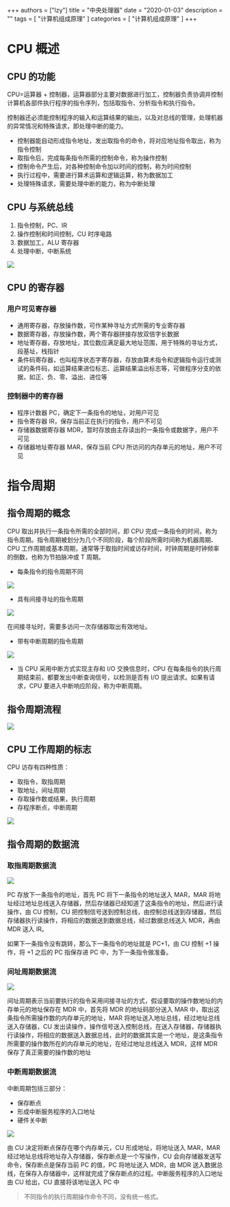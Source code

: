 
+++
authors = ["lzy"]
title = "中央处理器"
date = "2020-01-03"
description = ""
tags = [
    "计算机组成原理"
]
categories = [
    "计算机组成原理"
]
+++

# CPU 概述

## CPU 的功能

CPU=运算器 + 控制器，运算器部分主要对数据进行加工，控制器负责协调并控制计算机各部件执行程序的指令序列，包括取指令、分析指令和执行指令。

控制器还必须能控制程序的输入和运算结果的输出，以及对总线的管理，处理机器的异常情况和特殊请求，即处理中断的能力。

- 控制器能自动形成指令地址，发出取指令的命令，将对应地址指令取出，称为指令控制
- 取指令后，完成每条指令所需的控制命令，称为操作控制
- 控制命令产生后，对各种控制命令加以时间的控制，称为时间控制
- 执行过程中，需要进行算术运算和逻辑运算，称为数据加工
- 处理特殊请求，需要处理中断的能力，称为中断处理

## CPU 与系统总线

1. 指令控制，PC、IR
2. 操作控制和时间控制，CU 时序电路
3. 数据加工，ALU 寄存器
4. 处理中断，中断系统

![](../static/DCDjbiXnAoPgewxkAJCc0CqLnKc.png)

## CPU 的寄存器

### 用户可见寄存器

- 通用寄存器，存放操作数，可作某种寻址方式所需的专业寄存器
- 数据寄存器，存放操作数，两个寄存器拼接存放双倍字长数据
- 地址寄存器，存放地址，其位数应满足最大地址范围，用于特殊的寻址方式，段基址，栈指针
- 条件码寄存器，也叫程序状态字寄存器，存放由算术指令和逻辑指令运行或测试的条件码，如运算结果进位标志、运算结果溢出标志等，可做程序分支的依据，如正、负、零、溢出、进位等

### 控制器中的寄存器

- 程序计数器 PC，确定下一条指令的地址，对用户可见
- 指令寄存器 IR，保存当前正在执行的指令，用户不可见
- 存储器数据寄存器 MDR，暂时存放由主存读出的一条指令或数据字，用户不可见
- 存储器地址寄存器 MAR，保存当前 CPU 所访问的内存单元的地址，用户不可见

# 指令周期

## 指令周期的概念

CPU 取出并执行一条指令所需的全部时间，即 CPU 完成一条指令的时间，称为指令周期。指令周期被划分为几个不同阶段，每个阶段所需时间称为机器周期、CPU 工作周期或基本周期，通常等于取指时间或访存时间，时钟周期是时钟频率的倒数，也称为节拍脉冲或 T 周期。

- 每条指令的指令周期不同

![](../static/JwLkb2XwZo3fHNxmfqacdn87nIb.png)

- 具有间接寻址的指令周期

![](../static/AWE5bbLwbog2qrxU6L2cctKsncc.png)

在间接寻址时，需要多访问一次存储器取出有效地址。

- 带有中断周期的指令周期

![](../static/LxVlbeTtkoGXiQxXH80cOmdLnLf.png)

- 当 CPU 采用中断方式实现主存和 I/O 交换信息时，CPU 在每条指令的执行周期结束前，都要发出中断查询信号，以检测是否有 I/O 提出请求。如果有请求，CPU 要进入中断响应阶段，称为中断周期。

## 指令周期流程

![](../static/Okgtb31eToTZRmxd7Rpcn7pSnFg.png)

## CPU 工作周期的标志

CPU 访存有四种性质：

- 取指令，取指周期
- 取地址，间址周期
- 存取操作数或结果，执行周期
- 存程序断点，中断周期

![](../static/G6DBblC75ofpszx5em1cYC0wnvg.png)

## 指令周期的数据流

### 取指周期数据流

![](../static/C1ovb3eWdo07Vgxk2vAc8xxcnPd.png)

PC 存放下一条指令的地址，首先 PC 将下一条指令的地址送入 MAR，MAR 将地址经过地址总线送入存储器，然后存储器已经知道了这条指令的地址，然后进行读操作，由 CU 控制，CU 把控制信号送到控制总线，由控制总线送到存储器，然后存储器执行读操作，将相应的数据送到数据总线，经过数据总线送入 MDR，再由 MDR 送入 IR。

如果下一条指令没有跳转，那么下一条指令的地址就是 PC+1，由 CU 控制 +1 操作，将 +1 之后的 PC 指保存进 PC 中，为下一条指令做准备。

### 间址周期数据流

![](../static/B0a4bP22HoPGgexPw9ZcFXRTnHm.png)

间址周期表示当前要执行的指令采用间接寻址的方式，假设要取的操作数地址的内存单元的地址保存在 MDR 中，首先将 MDR 的地址码部分送入 MAR 中，取出这条指令所需操作数的内存单元的地址，MAR 将地址送入地址总线，经过地址总线送入存储器，CU 发出读操作，操作信号送入控制总线，在送入存储器，存储器执行读操作，将相应的数据送入数据总线，此时的数据其实是一个地址，是这条指令所需要的操作数所在的内存单元的地址，在经过地址总线送入 MDR，这样 MDR 保存了真正需要的操作数的地址

### 中断周期数据流

中断周期包括三部分：

- 保存断点
- 形成中断服务程序的入口地址
- 硬件关中断

![](../static/XKwKbhYyeoQUuexyIE3cb8Y1nBe.png)

由 CU 决定将断点保存在哪个内存单元，CU 形成地址，将地址送入 MAR，MAR 经过地址总线将地址存入存储器，保存断点是一个写操作，CU 会向存储器发送写命令，保存断点是保存当前 PC 的值，PC 将地址送入 MDR，由 MDR 送入数据总线，在保存入存储器中，这样就完成了保存断点的过程。中断服务程序的入口地址由 CU 给出，CU 直接将该地址送入 PC 中

> 不同指令的执行周期操作命令不同，没有统一格式。
